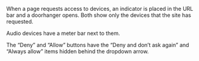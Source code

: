 When a page requests access to devices, an indicator is placed in the URL bar
and a doorhanger opens.  Both show only the devices that the site has requested.

Audio devices have a meter bar next to them.

The “Deny” and “Allow” buttons have the “Deny and don’t ask again” and
“Always allow” items hidden behind the dropdown arrow.